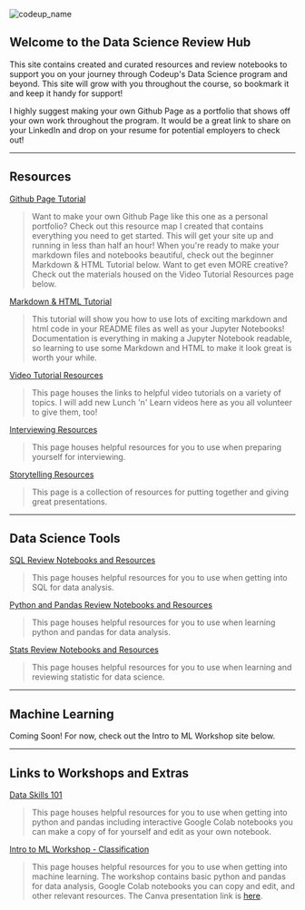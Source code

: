 ![codeup_name](https://750092.smushcdn.com/1449913/wp-content/uploads/2018/08/logo.png?lossy=1&strip=1&webp=1)

## Welcome to the Data Science Review Hub

This site contains created and curated resources and review notebooks to support you on your journey through Codeup's Data Science program and beyond. This site will grow with you throughout the course, so bookmark it and keep it handy for support!

I highly suggest making your own Github Page as a portfolio that shows off your own work throughout the program. It would be a great link to share on your LinkedIn and drop on your resume for potential employers to check out!

___
## Resources

[Github Page Tutorial](https://ds-review-hub.github.io/github_page_portfolio.pdf)

>Want to make your own Github Page like this one as a personal portfolio? Check out this resource map I created that contains everything you need to get started. This will get your site up and running in less than half an hour! When you're ready to make your markdown files and notebooks beautiful, check out the beginner Markdown & HTML Tutorial below. Want to get even MORE creative? Check out the materials housed on the Video Tutorial Resources page below.

[Markdown & HTML Tutorial](https://ds-review-hub.github.io/markdown_and_html_tutorial)

>This tutorial will show you how to use lots of exciting markdown and html code in your README files as well as your Jupyter Notebooks! Documentation is everything in making a Jupyter Notebook readable, so learning to use some Markdown and HTML to make it look great is worth your while.

[Video Tutorial Resources](https://ds-review-hub.github.io/tutorial_videos)

>This page houses the links to helpful video tutorials on a variety of topics. I will add new Lunch 'n' Learn videos here as you all volunteer to give them, too!

[Interviewing Resources](https://ds-review-hub.github.io/interviewing_resources)

>This page houses helpful resources for you to use when preparing yourself for interviewing.

[Storytelling Resources](https://ds-review-hub.github.io/storytelling)

>This page is a collection of resources for putting together and giving great presentations.

___
## Data Science Tools

[SQL Review Notebooks and Resources](https://ds-review-hub.github.io/sql_reviews)

>This page houses helpful resources for you to use when getting into SQL for data analysis.

[Python and Pandas Review Notebooks and Resources](https://ds-review-hub.github.io/python_reviews)

>This page houses helpful resources for you to use when learning python and pandas for data analysis.

[Stats Review Notebooks and Resources](https://ds-review-hub.github.io/stats_reviews)

>This page houses helpful resources for you to use when learning and reviewing statistic for data science.

___
## Machine Learning


Coming Soon! For now, check out the Intro to ML Workshop site below.

___
## Links to Workshops and Extras

[Data Skills 101](https://dataskills101.github.io/)

>This page houses helpful resources for you to use when getting into python and pandas including interactive Google Colab notebooks you can make a copy of for yourself and edit as your own notebook.

[Intro to ML Workshop - Classification](https://faithkane3.github.io/)

>This page houses helpful resources for you to use when getting into machine learning. The workshop contains basic python and pandas for data analysis, Google Colab notebooks you can copy and edit, and other relevant resources. The Canva presentation link is [here](https://www.canva.com/design/DAEL0tiSEAw/7I1oDBFRULaoAMFrQG-kSw/view?utm_content=DAEL0tiSEAw&utm_campaign=designshare&utm_medium=link&utm_source=publishsharelink).
